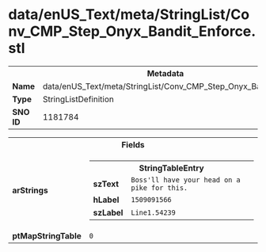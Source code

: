 <h1>data/enUS_Text/meta/StringList/Conv_CMP_Step_Onyx_Bandit_Enforce.stl</h1><table><tr><th colspan="100%">Metadata</th></tr><tr><td><b>Name</b></td><td>data/enUS_Text/meta/StringList/Conv_CMP_Step_Onyx_Bandit_Enforce.stl</td></tr><tr><td><b>Type</b></td><td>StringListDefinition</td></tr><tr><td><b>SNO ID</b></td><td>1181784</td></tr></table>

<table><tr><th colspan="100%">Fields</th></tr><tr><td><b>arStrings</b></td><td><table><tr><th colspan="100%">StringTableEntry</th></tr><tr><td><b>szText</b></td><td><code>Boss'll have your head on a pike for this.</code></td></tr><tr><td><b>hLabel</b></td><td><code>1509091566</code></td></tr><tr><td><b>szLabel</b></td><td><code>Line1.54239</code></td></tr></table>


</td></tr><tr><td><b>ptMapStringTable</b></td><td><code>0</code></td></tr></table>

